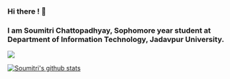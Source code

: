 ### Hi there ! 👋

### I am Soumitri Chattopadhyay, Sophomore year student at Department of Information Technology, Jadavpur University. 

<!--
**soumitri2001/soumitri2001** is a ✨ _special_ ✨ repository because its `README.md` (this file) appears on your GitHub profile.

Here are some ideas to get you started:

- 🔭 I’m currently working on ...
- 🌱 I’m currently learning ...
- 👯 I’m looking to collaborate on ...
- 🤔 I’m looking for help with ...
- 💬 Ask me about ...
- 📫 How to reach me: ...
- 😄 Pronouns: ...
- ⚡ Fun fact: ...
-->

<a href="https://github.com/soumitri2001">
  <img align="center" src="https://github-readme-stats.vercel.app/api/top-langs/?username=soumitri2001&theme=dracula&langs_count=4" />
</a>

[![Soumitri's github stats](https://github-readme-stats.vercel.app/api?username=soumitri2001&theme=dracula)](https://github.com/soumitri2001/github-readme-stats)
